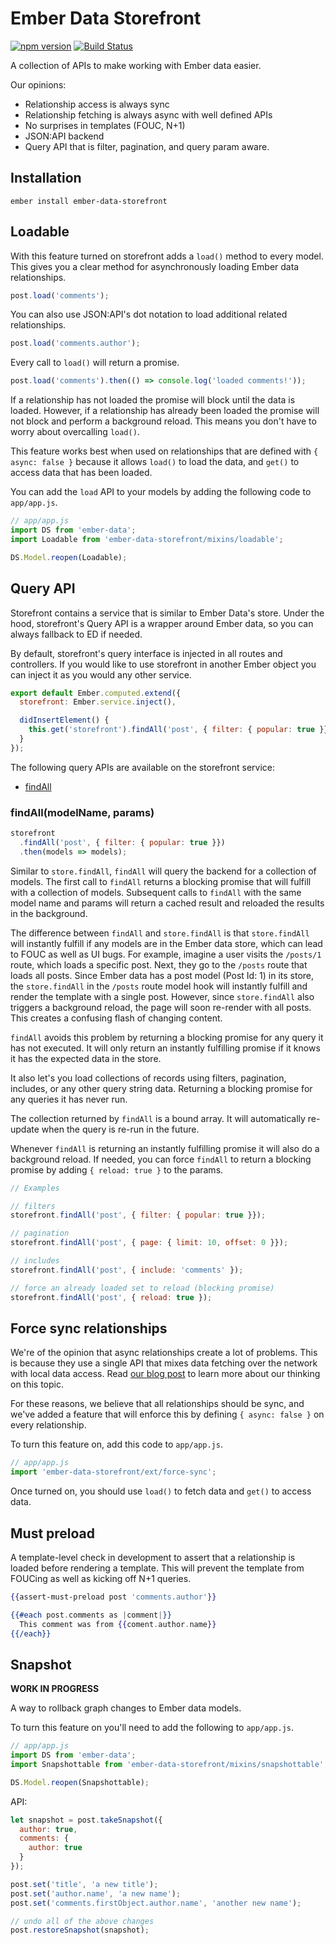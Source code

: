 # Ember Data Storefront

[![npm version](https://img.shields.io/npm/v/ember-data-storefront.svg?style=flat-square)](http://badge.fury.io/js/eslint-plugin-ember-data-sync-relationships)
[![Build Status](https://img.shields.io/travis/embermap/ember-data-storefront.svg?style=flat-square)](https://travis-ci.org/embermap/ember-data-storefront)

A collection of APIs to make working with Ember data easier.

Our opinions:

* Relationship access is always sync
* Relationship fetching is always async with well defined APIs
* No surprises in templates (FOUC, N+1)
* JSON:API backend
* Query API that is filter, pagination, and query param aware.

## Installation

```
ember install ember-data-storefront
```

## Loadable

With this feature turned on storefront adds a `load()` method to every model. This gives you a clear method for asynchronously loading Ember data relationships.

```js
post.load('comments');
```

You can also use JSON:API's dot notation to load additional related relationships.

```js
post.load('comments.author');
```

Every call to `load()` will return a promise.

```js
post.load('comments').then(() => console.log('loaded comments!'));
```

If a relationship has not loaded the promise will block until the data is loaded. However, if a relationship has already been loaded the promise will not block and perform a background reload. This means you don't have to worry about overcalling `load()`.

This feature works best when used on relationships that are defined with `{ async: false }` because it allows `load()` to load the data, and `get()` to access data that has been loaded.

You can add the `load` API to your models by adding the following code to `app/app.js`.

```js
// app/app.js
import DS from 'ember-data';
import Loadable from 'ember-data-storefront/mixins/loadable';

DS.Model.reopen(Loadable);
```

## Query API

Storefront contains a service that is similar to Ember Data's store. Under the hood, storefront's Query API is a wrapper around Ember data, so you can always fallback to ED if needed.

By default, storefront's query interface is injected in all routes and controllers. If you would like to use storefront in another Ember object you can inject it as you would any other service.

```js
export default Ember.computed.extend({
  storefront: Ember.service.inject(),

  didInsertElement() {
    this.get('storefront').findAll('post', { filter: { popular: true }});
  }
});
```

The following query APIs are available on the storefront service:

* [findAll](###findAll)


### findAll(modelName, params)

```js
storefront
  .findAll('post', { filter: { popular: true }})
  .then(models => models);
```

Similar to `store.findAll`, `findAll` will query the backend for a collection of models. The first call to `findAll` returns a blocking promise that will fulfill with a collection of models. Subsequent calls to `findAll` with the same model name and params will return a cached result and reloaded the results in the background.

The difference between `findAll` and `store.findAll` is that `store.findAll` will instantly fulfill if any models are in the Ember data store, which can lead to FOUC as well as UI bugs. For example, imagine a user visits the `/posts/1` route, which loads a specific post. Next, they go to the `/posts` route that loads all posts. Since Ember data has a post model (Post Id: 1) in its store, the `store.findAll` in the `/posts` route model hook will instantly fulfill and render the template with a single post. However, since `store.findAll` also triggers a background reload, the page will soon re-render with all posts. This creates a confusing flash of changing content.

`findAll` avoids this problem by returning a blocking promise for any query it has not executed. It will only return an instantly fulfilling promise if it knows it has the expected data in the store.

It also let's you load collections of records using filters, pagination, includes, or any other query string data. Returning a blocking promise for any queries it has never run.

The collection returned by `findAll` is a bound array. It will automatically re-update when the query is re-run in the future.

Whenever `findAll` is returning an instantly fulfilling promise it will also do a background reload. If needed, you can force `findAll` to return a blocking promise by adding `{ reload: true }` to the params.

```js
// Examples

// filters
storefront.findAll('post', { filter: { popular: true }});

// pagination
storefront.findAll('post', { page: { limit: 10, offset: 0 }});

// includes
storefront.findAll('post', { include: 'comments' });

// force an already loaded set to reload (blocking promise)
storefront.findAll('post', { reload: true });
```

## Force sync relationships

We're of the opinion that async relationships create a lot of problems. This is because they use a single API that mixes data fetching over the network with local data access. Read [our blog post](https://embermap.com/notes/83-the-case-against-async-relationships) to learn more about our thinking on this topic.

For these reasons, we believe that all relationships should be sync, and we've added a feature that will enforce this by defining `{ async: false }` on every relationship.

To turn this feature on, add this code to `app/app.js`.

```js
// app/app.js
import 'ember-data-storefront/ext/force-sync';
```

Once turned on, you should use `load()` to fetch data and `get()` to access data.

## Must preload

A template-level check in development to assert that a relationship is loaded before rendering a template. This will prevent the template from FOUCing as well as kicking off N+1 queries.

```hbs
{{assert-must-preload post 'comments.author'}}

{{#each post.comments as |comment|}}
  This comment was from {{coment.author.name}}
{{/each}}
```

## Snapshot

**WORK IN PROGRESS**

A way to rollback graph changes to Ember data models.

To turn this feature on you'll need to add the following to `app/app.js`.

```js
// app/app.js
import DS from 'ember-data';
import Snapshottable from 'ember-data-storefront/mixins/snapshottable';

DS.Model.reopen(Snapshottable);
```

API:

```js
let snapshot = post.takeSnapshot({
  author: true,
  comments: {
    author: true
  }
});

post.set('title', 'a new title');
post.set('author.name', 'a new name');
post.set('comments.firstObject.author.name', 'another new name');

// undo all of the above changes
post.restoreSnapshot(snapshot);
```
